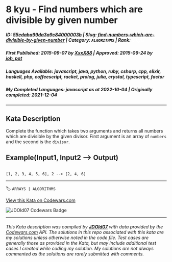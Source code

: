 # 8 kyu - Find numbers which are divisible by given number

##### **ID**: [55edaba99da3a9c84000003b](https://www.codewars.com/kata/55edaba99da3a9c84000003b) | **Slug**: [find-numbers-which-are-divisible-by-given-number](https://www.codewars.com/kata/55edaba99da3a9c84000003b) | **Category**: `ALGORITHMS` | **Rank**: <span style="color:white">8 kyu</span>

##### **First Published**: 2015-09-07 ***by*** [XxxX88](https://www.codewars.com/users/XxxX88) | **Approved**: 2015-09-24 ***by*** [joh_pot](https://www.codewars.com/users/joh_pot)

##### **Languages Available**: javascript, java, python, ruby, csharp, cpp, elixir, haskell, php, coffeescript, racket, prolog, julia, crystal, typescript, factor

##### **My Completed Languages**: javascript ***as at*** 2022-10-04 | **Originally completed**: 2021-12-04

---

## Kata Description


Complete the function which takes two arguments and returns all numbers which are divisible by the given divisor. First argument is an array of `numbers` and the second is the `divisor`.



## Example(Input1, Input2 --> Output)

```

[1, 2, 3, 4, 5, 6], 2 --> [2, 4, 6]

```



---


🏷 `ARRAYS | ALGORITHMS`


[View this Kata on Codewars.com](https://www.codewars.com/kata/55edaba99da3a9c84000003b)

![](https://www.codewars.com/users/jdold07/badges/large "JDOld07 Codewars Badge")

---

###### *This Kata description was compiled by [**JDOld07**](https://tpstech.dev) with data provided by the [Codewars.com](https://www.codewars.com) API.  The solutions in this repo associated with this kata are my solutions unless otherwise noted in the code file.  Test cases are generally those as provided in the Kata, but may include additional test cases I created while coding my solution.  My solutions are not always commented as the solutions are rarely submitted with comments.*

